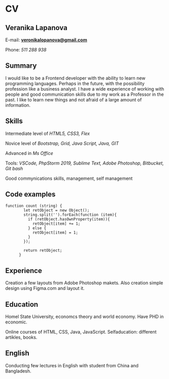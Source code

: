 # CV

## Veranika Lapanova
E-mail: **veronikalopanova@gmail.com** 

Phone: *511 288 938*

## Summary
I would like to be a Frontend developer with the ability to learn new programming languages. Perhaps in the future, with the possibility profession like a business analyst. I have a wide experience of working with people and good communication skills due to my work as a Professor in the past. I like to learn new things and not afraid of a large amount of information.

## Skills
Intermediate level of *HTML5, CSS3, Flex*

Novice level of *Bootstrap, Grid, Java Script, Java, GIT*

Advanced in *Ms Office*

Tools: *VSCode, PhpStorm 2019, Sublime Text, Adobe Photoshop, Bitbucket, Git bash*

Good commynications skills, management, self management

## Code examples
```
function count (string) { 
        let retObject = new Object();
        string.split('').forEach(function (item){
          if (retObject.hasOwnProperty(item)){
            retObject[item] += 1;
          } else {
            retObject[item] = 1;
          }
        });
        
        return retObject;
      }
```      
## Experience 
Creation a few layouts from Adobe Photoshop makets. Also creation simple design using Figma.com and layout it.

## Education 
Homel State University, economcs theory and world economy. Have PHD in economic.

Online courses of HTML, CSS, Java, JavaScript. 
Selfaducation: different artikles, books.

## English
Conducting few lectures in English with student from China and Bangladesh. 
